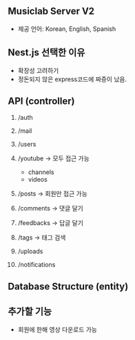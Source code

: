 ## Musiclab Server V2
- 제공 언어: Korean, English, Spanish

## Nest.js 선택한 이유
- 확장성 고려하기
- 정돈되지 않은 express코드에 짜증이 났음.

## API (controller)
1. /auth

2. /mail
   
3. /users

4. /youtube -> 모두 접근 가능
    - channels
    - videos

5. /posts -> 회원만 접근 가능
    
6. /comments -> 댓글 달기

7. /feedbacks -> 답글 달기

8. /tags -> 태그 검색

9. /uploads

10. /notifications

## Database Structure (entity)


## 추가할 기능
- 회원에 한해 영상 다운로드 가능
